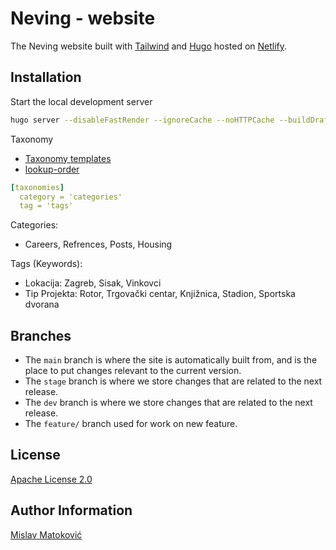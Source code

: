 # Neving - website

The Neving website built with [Tailwind](https://tailwindcss.com/) and [Hugo](https://gohugo.io/) hosted on [Netlify](https://www.netlify.com/).

## Installation

Start the local development server

```Bash
hugo server --disableFastRender --ignoreCache --noHTTPCache --buildDrafts
```

Taxonomy

* [Taxonomy templates](https://gohugo.io/templates/taxonomy-templates/)
* [lookup-order](https://gohugo.io/templates/lookup-order/)

```Yaml
[taxonomies]
  category = 'categories'
  tag = 'tags'
```

Categories:

* Careers, Refrences, Posts, Housing

Tags (Keywords):

* Lokacija: Zagreb, Sisak, Vinkovci
* Tip Projekta: Rotor, Trgovački centar, Knjižnica, Stadion, Sportska dvorana

## Branches

* The `main` branch is where the site is automatically built from, and is the place to put changes relevant to the current version.
* The `stage` branch is where we store changes that are related to the next release.
* The `dev` branch is where we store changes that are related to the next release.
* The `feature/` branch used for work on new feature.

## License

[Apache License 2.0](LICENSE)

## Author Information

[Mislav Matoković](https://github.com/mmatokovic)